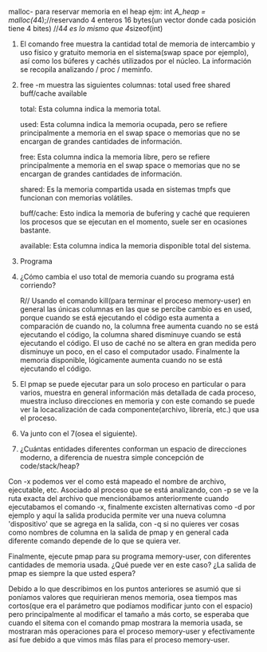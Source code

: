 malloc- para reservar memoria en el heap
ejm: int *A_heap = malloc(4*4);//reservando 4 enteros 16 bytes(un vector donde cada posición tiene 4 bites)
//4*4 es lo mismo que 4*sizeof(int)


1. El comando free muestra la cantidad total de memoria de intercambio y uso físico y gratuito
memoria en el sistema(swap space por ejemplo), así como los búferes y cachés utilizados por el núcleo. La información se recopila analizando / proc / meminfo.

2.  free -m muestra las siguientes columnas:
total        used        free      shared  buff/cache   available

	total: Esta columna indica la memoria total.

	used: Esta columna indica la memoria ocupada, pero se refiere principalmente a memoria en el swap space o memorias que no se encargan de grandes cantidades de   		información.

	free: Esta columna indica la memoria libre, pero se refiere principalmente a memoria en el swap space o memorias que no se encargan de grandes cantidades de 	    	 	 información.

	shared: Es la memoria compartida usada en sistemas tmpfs que funcionan con memorias volátiles.
	
	buff/cache: Esto indica la memoria de bufering y caché que requieren los procesos que se ejecutan en el momento, suele ser en ocasiones bastante.
	
	available: Esta columna indica la memoria disponible total del sistema.

3. Programa

4.  ¿Cómo cambia el uso total de memoria cuando su programa está corriendo?

    R// Usando el comando kill(para terminar el proceso memory-user) en general las únicas columnas en las que se percibe cambio es en used, porque cuando se está ejecutando el código esta aumenta a comparación de cuando no,
	la columna free aumenta cuando no se está ejecutando el código,	
	la columna shared disminuye cuando se está ejecutando el código.
	El uso de caché no se altera en gran medida pero disminuye un poco, en el caso 		el computador usado.
	Finalmente la memoria disponible, lógicamente aumenta cuando no se está 	   ejecutando el código.

5. El pmap se puede ejecutar para un solo proceso en particular o para varios, muestra en general información más detallada de cada proceso, muestra incluso direcciones en memoria y con este comando se puede ver la locacalización de cada componente(archivo, librería, etc.) que usa el proceso.

6. Va junto con el 7(osea el siguiente).
7. ¿Cuántas entidades diferentes conforman un espacio de direcciones moderno, a diferencia de nuestra simple concepción de code/stack/heap?

Con -x podemos ver el como está mapeado el nombre de archivo, ejecutable, etc. Asociado al proceso que se está analizando, con -p se ve la ruta exacta del archivo que mencionábamos anteriormente cuando ejecutabamos el comando -x, finalmente excisten alternativas como -d por ejemplo y aquí la salida producida permite ver una nueva columna 'dispositivo' que se agrega en la salida, con -q si no quieres ver cosas como nombres de columna en la salida de pmap y en general cada diferente comando depende de lo que se quiera ver.

Finalmente, ejecute pmap para su programa memory-user, con diferentes cantidades de memoria usada. ¿Qué puede ver en este caso? ¿La salida de pmap es siempre la que usted espera?

Debido a lo que describimos en los puntos anteriores se asumió que si poníamos valores que requirieran menos memoria, osea tiempos mas cortos(que era el parámetro que podíamos modificar junto con el espacio) pero principalmente al modificar el tamaño a más corto, se esperaba que cuando el sitema con el comando pmap mostrara la memoria usada, se mostraran más operaciones para el proceso memory-user y efectivamente así fue debido a que vimos más filas para el proceso memory-user.










